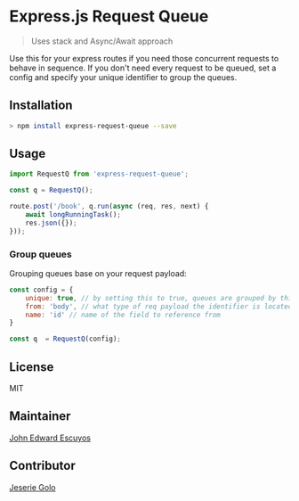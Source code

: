 # Express.js Request Queue

> Uses stack and Async/Await approach

Use this for your express routes if you need those concurrent requests to behave in sequence. If you don't need every request to be queued, set a config and specify your unique identifier to group the queues.

## Installation

```bash
> npm install express-request-queue --save
```

## Usage

```js
import RequestQ from 'express-request-queue';

const q = RequestQ();

route.post('/book', q.run(async (req, res, next) {
    await longRunningTask();
    res.json({});
}));
```

### Group queues

Grouping queues base on your request payload:

```js
const config = {
    unique: true, // by setting this to true, queues are grouped by thier identifiers
    from: 'body', // what type of req payload the identifier is located from
    name: 'id' // name of the field to reference from
}

const q  = RequestQ(config);
```

## License

MIT

## Maintainer

[John Edward Escuyos](http://github/jeescu)

## Contributor

[Jeserie Golo](http://github/kenjoe)